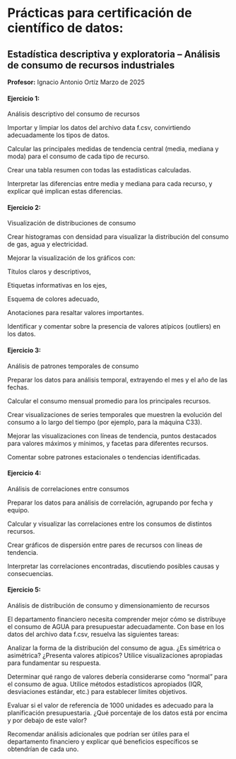 # Prácticas para certificación de científico de datos:
## Estadística descriptiva y exploratoria – Análisis de consumo de recursos industriales
**Profesor:** Ignacio Antonio Ortíz
Marzo de 2025

#### Ejercicio 1: 
Análisis descriptivo del consumo de recursos

Importar y limpiar los datos del archivo data f.csv, convirtiendo adecuadamente los tipos de datos.

Calcular las principales medidas de tendencia central (media, mediana y moda) para el consumo de cada tipo de recurso.

Crear una tabla resumen con todas las estadísticas calculadas.

Interpretar las diferencias entre media y mediana para cada recurso, y explicar qué implican estas diferencias.

#### Ejercicio 2: 
Visualización de distribuciones de consumo

Crear histogramas con densidad para visualizar la distribución del consumo de gas, agua y electricidad.

Mejorar la visualización de los gráficos con:

Títulos claros y descriptivos,

Etiquetas informativas en los ejes,

Esquema de colores adecuado,

Anotaciones para resaltar valores importantes.

Identificar y comentar sobre la presencia de valores atípicos (outliers) en los datos.

#### Ejercicio 3: 
Análisis de patrones temporales de consumo

Preparar los datos para análisis temporal, extrayendo el mes y el año de las fechas.

Calcular el consumo mensual promedio para los principales recursos.

Crear visualizaciones de series temporales que muestren la evolución del consumo a lo largo del tiempo (por ejemplo, para la máquina C33).

Mejorar las visualizaciones con líneas de tendencia, puntos destacados para valores máximos y mínimos, y facetas para diferentes recursos.

Comentar sobre patrones estacionales o tendencias identificadas.

#### Ejercicio 4:
Análisis de correlaciones entre consumos

Preparar los datos para análisis de correlación, agrupando por fecha y equipo.

Calcular y visualizar las correlaciones entre los consumos de distintos recursos.

Crear gráficos de dispersión entre pares de recursos con líneas de tendencia.

Interpretar las correlaciones encontradas, discutiendo posibles causas y consecuencias.

#### Ejercicio 5: 
Análisis de distribución de consumo y dimensionamiento de recursos

El departamento financiero necesita comprender mejor cómo se distribuye el consumo de AGUA para presupuestar adecuadamente. Con base en los datos del archivo data f.csv, resuelva las siguientes tareas:

Analizar la forma de la distribución del consumo de agua. ¿Es simétrica o asimétrica? ¿Presenta valores atípicos? Utilice visualizaciones apropiadas para fundamentar su respuesta.

Determinar qué rango de valores debería considerarse como “normal” para el consumo de agua. Utilice métodos estadísticos apropiados (IQR, desviaciones estándar, etc.) para establecer límites objetivos.

Evaluar si el valor de referencia de 1000 unidades es adecuado para la planificación presupuestaria. ¿Qué porcentaje de los datos está por encima y por debajo de este valor?

Recomendar análisis adicionales que podrían ser útiles para el departamento financiero y explicar qué beneficios específicos se obtendrían de cada uno.